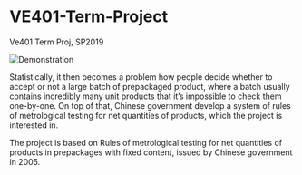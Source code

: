 # VE401-Term-Project
Ve401 Term Proj, SP2019

![Demonstration](https://github.com/Mars-tin/food-package-content-analysis/blob/master/figs/beta-hyper-pi1.jpg)

Statistically, it then becomes a problem how people decide whether to accept or not a large batch of prepackaged product, where a batch usually contains incredibly many unit products that it’s impossible to check them one-by-one. On top of that, Chinese government develop a system of rules of metrological
testing for net quantities of products, which the project is interested in.

The project is based on Rules of metrological testing for net quantities of products in prepackages with fixed content, issued by Chinese government in 2005.

